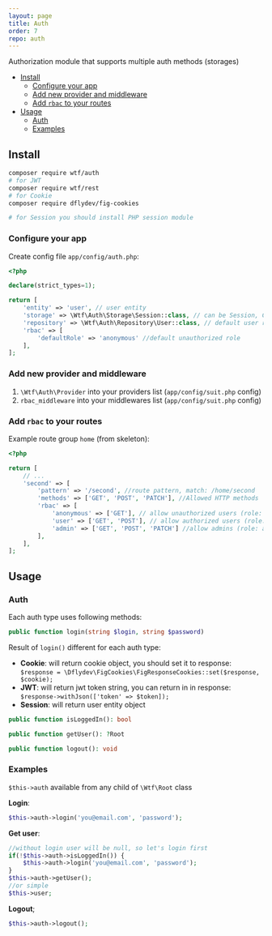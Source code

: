 ```yaml
---
layout: page
title: Auth
order: 7
repo: auth
---
```


Authorization module that supports multiple auth methods (storages)

<!-- vim-markdown-toc GFM -->

* [Install](#install)
    - [Configure your app](#configure-your-app)
    - [Add new provider and middleware](#add-new-provider-and-middleware)
    - [Add `rbac` to your routes](#add-rbac-to-your-routes)
* [Usage](#usage)
    - [Auth](#auth)
    - [Examples](#examples)

<!-- vim-markdown-toc -->

## Install

```bash
composer require wtf/auth
# for JWT
composer require wtf/rest
# for Cookie
composer require dflydev/fig-cookies

# for Session you should install PHP session module
```

### Configure your app

Create config file `app/config/auth.php`:

```php
<?php

declare(strict_types=1);

return [
    'entity' => 'user', // user entity
    'storage' => \Wtf\Auth\Storage\Session::class, // can be Session, Cookie, JWT
    'repository' => \Wtf\Auth\Repository\User::class, // default user repository
    'rbac' => [
        'defaultRole' => 'anonymous' //default unauthorized role
    ],
];
```

### Add new provider and middleware

1. `\Wtf\Auth\Provider` into your providers list (`app/config/suit.php` config)
2. `rbac_middleware` into your middlewares list (`app/config/suit.php` config)

### Add `rbac` to your routes

Example route group `home` (from skeleton):

```php
<?php

return [
    // ...
    'second' => [
        'pattern' => '/second', //route pattern, match: /home/second
        'methods' => ['GET', 'POST', 'PATCH'], //Allowed HTTP methods
        'rbac' => [
            'anonymous' => ['GET'], // allow unauthorized users (role: anonymous) to GET /home/second
            'user' => ['GET', 'POST'], // allow authorized users (role: user) to GET and POST /home/second
            'admin' => ['GET', 'POST', 'PATCH'] //allow admins (role: admin) to GET, POST and PATCH /home/second
        ],
    ],
];
```

## Usage


### Auth

Each auth type uses following methods:

```php
public function login(string $login, string $password)
```

Result of `login()` different for each auth type:

* **Cookie**: will return cookie object, you should set it to response: `$response = \Dflydev\FigCookies\FigResponseCookies::set($response, $cookie);`
* **JWT**: will return jwt token string, you can return in in response: `$response->withJson(['token' => $token]);`
* **Session**: will return user entity object

```php
public function isLoggedIn(): bool
```

```php
public function getUser(): ?Root
```

```php
public function logout(): void
```

### Examples

`$this->auth` available from any child of `\Wtf\Root` class

**Login**:

```php
$this->auth->login('you@email.com', 'password');
```

**Get user**:

```php
//without login user will be null, so let's login first
if(!$this->auth->isLoggedIn()) {
    $this->auth->login('you@email.com', 'password');
}
$this->auth->getUser();
//or simple
$this->user;
```

**Logout**;
```php
$this->auth->logout();
```
